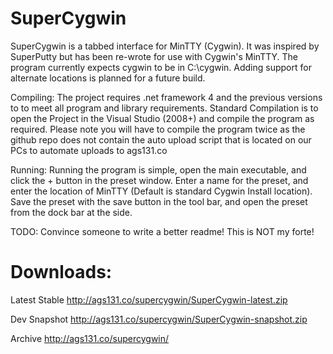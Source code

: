SuperCygwin
===========
SuperCygwin is a tabbed interface for MinTTY (Cygwin). 
It was inspired by SuperPutty but has been re-wrote for use with Cygwin's MinTTY.
The program currently expects cygwin to be in C:\cygwin. Adding support for alternate locations is planned for a future build.

Compiling:
The project requires .net framework 4 and the previous versions to to meet all program and library requirements.
Standard Compilation is to open the Project in the Visual Studio (2008+) and compile the program as required.
Please note you will have to compile the program twice as the github repo does not contain the auto upload script that is
located on our PCs to automate uploads to ags131.co

Running:
Running the program is simple, open the main executable, and click the + button in the preset window.
Enter a name for the preset, and enter the location of MinTTY (Default is standard Cygwin Install location).
Save the preset with the save button in the tool bar, and open the preset from the dock bar at the side.


TODO: Convince someone to write a better readme! This is NOT my forte!

Downloads:
==========
Latest Stable http://ags131.co/supercygwin/SuperCygwin-latest.zip

Dev Snapshot  http://ags131.co/supercygwin/SuperCygwin-snapshot.zip

Archive       http://ags131.co/supercygwin/


